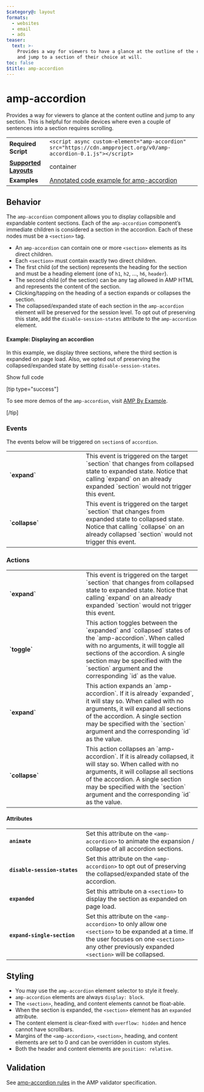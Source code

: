 ```yaml
---
$category@: layout
formats:
  - websites
  - email
  - ads
teaser:
  text: >-
    Provides a way for viewers to have a glance at the outline of the content
    and jump to a section of their choice at will.
toc: false
$title: amp-accordion
---
```


<!---
Copyright 2016 The AMP HTML Authors. All Rights Reserved.

Licensed under the Apache License, Version 2.0 (the "License");
you may not use this file except in compliance with the License.
You may obtain a copy of the License at

      http://www.apache.org/licenses/LICENSE-2.0

Unless required by applicable law or agreed to in writing, software
distributed under the License is distributed on an "AS-IS" BASIS,
WITHOUT WARRANTIES OR CONDITIONS OF ANY KIND, either express or implied.
See the License for the specific language governing permissions and
limitations under the License.
-->

# amp-accordion
Provides a way for viewers to glance at the content outline and jump to any section. This is helpful for mobile devices where even a couple of sentences into a section requires scrolling.

<table>
  <tr>
    <td class="col-fourty"><strong>Required Script</strong></td>
    <td><code>&lt;script async custom-element="amp-accordion" src="https://cdn.ampproject.org/v0/amp-accordion-0.1.js">&lt;/script></code></td>
  </tr>
  <tr>
    <td class="col-fourty"><strong><a href="https://www.ampproject.org/docs/guides/responsive/control_layout.html">Supported Layouts</a></strong></td>
    <td>container</td>
  </tr>
  <tr>
    <td class="col-fourty"><strong>Examples</strong></td>
    <td><a href="https://ampbyexample.com/components/amp-accordion/">Annotated code example for amp-accordion</a></td>
  </tr>
</table>



## Behavior

The `amp-accordion` component allows you to display collapsible and expandable content sections. Each of the `amp-accordion` component’s immediate children is considered a section in the accordion. Each of these nodes must be a `<section>` tag.

- An `amp-accordion` can contain one or more `<section>` elements as its direct children.
- Each `<section>` must contain exactly two direct children.
- The first child (of the section) represents the heading for the section and must be a heading element (one of `h1`, `h2`, ..., `h6`, `header`).
- The second child (of the section) can be any tag allowed in AMP HTML and represents the content of the section.
- Clicking/tapping on the heading of a section expands or collapses the section.
- The collapsed/expanded state of each section in the `amp-accordion` element will be preserved for the session level. To opt out of preserving this state, add the `disable-session-states` attribute to the `amp-accordion` element.

#### Example: Displaying an accordion

In this example, we display three sections, where the third section is expanded on page load.  Also, we opted out of preserving the collapsed/expanded state by setting `disable-session-states`.

<!--embedded example - displays in ampproject.org -->
<div>
<amp-iframe height="395"
    layout="fixed-height"
    sandbox="allow-scripts allow-forms allow-same-origin"
    resizable
    src="https://ampproject-b5f4c.firebaseapp.com/examples/ampaccordion.basic.embed.html">
  <div overflow tabindex="0" role="button" aria-label="Show more">Show full code</div>
  <div placeholder></div>
</amp-iframe>
</div>

[tip type="success"]

To see more demos of the `amp-accordion`, visit [AMP By Example](https://ampbyexample.com/components/amp-accordion/).

[/tip]

### Events
The events below will be triggered on `section`s of `accordion`.

<table>
  <tr>
    <td width="40%"><strong>`expand`</strong></td>
    <td>This event is triggered on the target `section` that changes from collapsed state to expanded state. Notice that calling `expand` on an already expanded `section` would not trigger this event.</td>
  </tr>
  <tr>
    <td width="40%"><strong><strong>`collapse`</strong></td>
    <td>This event is triggered on the target `section` that changes from expanded state to collapsed state. Notice that calling `collapse` on an already collapsed `section` would not trigger this event.</td>
  </tr>
</table>

### Actions
<table>
  <tr>
    <td width="40%"><strong>`expand`</strong></td>
    <td>This event is triggered on the target `section` that changes from collapsed state to expanded state. Notice that calling `expand` on an already expanded `section` would not trigger this event.</td>
  </tr>
  <tr>
    <td width="40%"><strong>`toggle`</strong></td>
    <td>This action toggles between the `expanded` and `collapsed` states of the `amp-accordion`. When called with no arguments, it will toggle all sections of the accordion. A single section may be specified with the `section` argument and the corresponding `id` as the value.</td>
  </tr>
  <tr>
    <td width="40%"><strong>`expand`</strong></td>
    <td>This action expands an `amp-accordion`. If it is already `expanded`, it will stay so. When called with no arguments, it will expand all sections of the accordion. A single section may be specified with the `section` argument and the corresponding `id` as the value.</td>
  </tr>
  <tr>
    <td width="40%"><strong>`collapse`</strong></td>
    <td>This action collapses an `amp-accordion`. If it is already collapsed, it will stay so. When called with no arguments, it will collapse all sections of the accordion. A single section may be specified with the `section` argument and the corresponding `id` as the value.</td>
  </tr>
</table>

#### Attributes
<table>
  <tr>
    <td width="40%"><strong><code>animate</code></strong></td>
    <td>Set this attribute on the <code>&lt;amp-accordion&gt;</code> to animate the expansion / collapse of all accordion sections.</td>
  </tr>
  <tr>
    <td width="40%"><strong><code>disable-session-states</code></strong></td>
    <td>Set this attribute on the <code>&lt;amp-accordion&gt;</code> to opt out of preserving the collapsed/expanded state of the accordion.</td>
  </tr>
  <tr>
    <td width="40%"><strong><code>expanded</code></strong></td>
    <td>Set this attribute on a <code>&lt;section&gt;</code> to display the section as expanded on page load.</td>
  </tr>
  <tr>
    <td width="40%"><strong><code>expand-single-section</code></strong></td>
    <td>Set this attribute on the <code>&lt;amp-accordion&gt;</code> to only allow one <code>&lt;section&gt;</code> to be expanded at a time. If the user focuses on one <code>&lt;section&gt;</code> any other previously expanded <code>&lt;section&gt;</code> will be collapsed.</td>
  </tr>
</table>

## Styling

- You may use the `amp-accordion` element selector to style it freely.
- `amp-accordion` elements are always `display: block`.
- The `<section>`, heading, and content elements cannot be float-able.
- When the section is expanded, the `<section>` element has an `expanded` attribute.
- The content element is clear-fixed with `overflow: hidden` and hence cannot have scrollbars.
- Margins of the `<amp-accordion>`, `<section>`, heading, and content elements are set to 0 and can be overridden in custom styles.
- Both the header and content elements are `position: relative`.

## Validation

See [amp-accordion rules](https://github.com/ampproject/amphtml/blob/master/extensions/amp-accordion/validator-amp-accordion.protoascii) in the AMP validator specification.